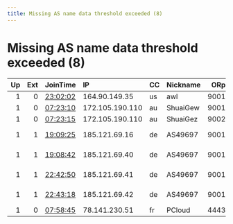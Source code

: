 ```yaml
---
title: Missing AS name data threshold exceeded (8)
---
```


# Missing AS name data threshold exceeded (8)

|   Up |   Ext | JoinTime                                                                                            | IP              | CC   | Nickname   |   ORp |   Dirp | Version       | Contact                  | OS    |   eFamMembers |
|-----:|------:|:----------------------------------------------------------------------------------------------------|:----------------|:-----|:-----------|------:|-------:|:--------------|:-------------------------|:------|--------------:|
|    1 |     0 | [23:02:02](https://metrics.torproject.org/rs.html#details/ECF7E57B130849E677164ABE617EAF505FEA09DB) | 164.90.149.35   | us   | awl        |  9001 |      0 | 0.4.2.7       | None                     | Linux |             1 |
|    1 |     0 | [07:23:10](https://metrics.torproject.org/rs.html#details/CF2E48C79EC5161423318EE6FE37905217FC4EC5) | 172.105.190.110 | au   | ShuaiGew   |  9001 |      0 | 0.4.3.6       | None                     | Linux |             1 |
|    1 |     0 | [07:23:15](https://metrics.torproject.org/rs.html#details/21065D9BC96B6BE1CAC1C7125BD726C3298EC522) | 172.105.190.110 | au   | ShuaiGez   |  9002 |      0 | 0.4.3.6       | None                     | Linux |             1 |
|    1 |     1 | [19:09:25](https://metrics.torproject.org/rs.html#details/EF3C7B6CC869E88C128A0339E15311A03ABC1662) | 185.121.69.16   | de   | AS49697    |  9001 |   9030 | 0.4.4.2-alpha | info at as49697 dot net  | Linux |             4 |
|    1 |     1 | [19:08:42](https://metrics.torproject.org/rs.html#details/B4F6135C92039F0BACBE3E21EAA1EC30BCD85E07) | 185.121.69.40   | de   | AS49697    |  9001 |   9030 | 0.4.4.2-alpha | info at as49697 dot net  | Linux |             4 |
|    1 |     1 | [22:42:50](https://metrics.torproject.org/rs.html#details/4B7E4118550DCCA72D03DEA6BEE22FE08849EC54) | 185.121.69.41   | de   | AS49697    |  9001 |   9030 | 0.4.4.2-alpha | info at as49697 dot net  | Linux |             4 |
|    1 |     1 | [22:43:18](https://metrics.torproject.org/rs.html#details/6634AA26CB6A3F6B8065CB5B4F75EEAF8E876E00) | 185.121.69.42   | de   | AS49697    |  9001 |   9030 | 0.4.4.2-alpha | info at as49697 dot net  | Linux |             4 |
|    1 |     0 | [07:58:45](https://metrics.torproject.org/rs.html#details/F4DD68FAB83322ECC3278E25ADE342A02F408160) | 78.141.230.51   | fr   | PCloud     |  4443 |      0 | 0.4.3.6       | heige.pcloud@outlook.com | Linux |             1 |
